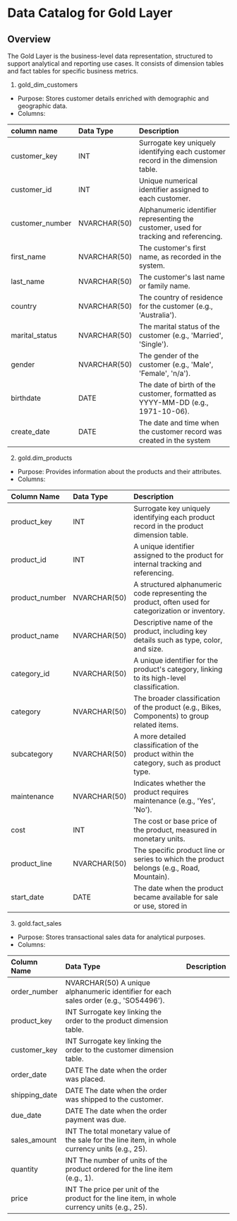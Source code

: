 # Data Catalog for Gold Layer

## Overview
The Gold Layer is the business-level data representation, structured to support analytical and reporting use cases. It consists of dimension tables and fact tables for specific business metrics.

1. gold_dim_customers
* Purpose: Stores customer details enriched with demographic and geographic data.
* Columns:

| column name    | Data Type    | Description |
| :---           | :---         | :---        |
| customer_key   | INT          | Surrogate key uniquely identifying each customer record in the dimension table.  |
| customer_id    | INT          | Unique numerical identifier assigned to each customer.|
| customer_number |NVARCHAR(50) | Alphanumeric identifier representing the customer, used for tracking and referencing.|
| first_name     | NVARCHAR(50) | The customer's first name, as recorded in the system.|
| last_name      | NVARCHAR(50) | The customer's last name or family name.|
| country        | NVARCHAR(50) | The country of residence for the customer (e.g., 'Australia').|
| marital_status | NVARCHAR(50) | The marital status of the customer (e.g., 'Married', 'Single').|
| gender         | NVARCHAR(50) | The gender of the customer (e.g., 'Male', 'Female', 'n/a').|
| birthdate      | DATE         | The date of birth of the customer, formatted as YYYY-MM-DD (e.g., 1971-10-06).|
| create_date    | DATE         | The date and time when the customer record was created in the system|

2. gold.dim_products
* Purpose: Provides information about the products and their attributes.
* Columns:

|Column Name| 	Data Type | 	Description|
| :---           | :---         | :---        |
|product_key |  INT | 	Surrogate key uniquely identifying each product record in the product dimension table.|
|product_id  |	INT |	 A unique identifier assigned to the product for internal tracking and referencing.|
|product_number |	NVARCHAR(50) | 	A structured alphanumeric code representing the product, often used for categorization or inventory.|
|product_name |	NVARCHAR(50) 	 | Descriptive name of the product, including key details such as type, color, and size.|
|category_id |	NVARCHAR(50) 	 | A unique identifier for the product's category, linking to its high-level classification.|
|category    |	NVARCHAR(50) 	 | The broader classification of the product (e.g., Bikes, Components) to group related items.|
|subcategory | 	NVARCHAR(50) 	 | A more detailed classification of the product within the category, such as product type.|
|maintenance | 	NVARCHAR(50) 	 | Indicates whether the product requires maintenance (e.g., 'Yes', 'No').|
|cost        |	INT 	         | The cost or base price of the product, measured in monetary units.|
|product_line |	NVARCHAR(50) 	 | The specific product line or series to which the product belongs (e.g., Road, Mountain).|
|start_date |	DATE 	           | The date when the product became available for sale or use, stored in|


3. gold.fact_sales

* Purpose: Stores transactional sales data for analytical purposes.
* Columns:

|Column Name   | 	Data Type 	  | Description |
| :---           | :---         | :---        |
| order_number |	NVARCHAR(50) 	A unique alphanumeric identifier for each sales order (e.g., 'SO54496').|
| product_key  | INT 	Surrogate key linking the order to the product dimension table.|
| customer_key | INT 	Surrogate key linking the order to the customer dimension table.|
| order_date   | DATE 	The date when the order was placed.|
| shipping_date |DATE 	The date when the order was shipped to the customer.|
| due_date 	   | DATE 	The date when the order payment was due.|
| sales_amount | INT 	The total monetary value of the sale for the line item, in whole currency units (e.g., 25).|
| quantity 	   | INT 	The number of units of the product ordered for the line item (e.g., 1).|
| price 	     | INT 	The price per unit of the product for the line item, in whole currency units (e.g., 25).|
